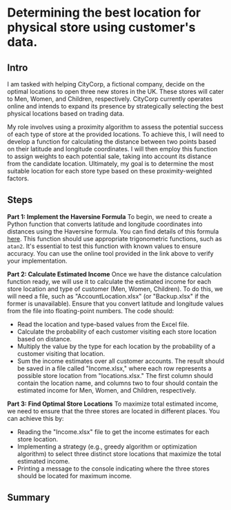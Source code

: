 # Determining the best location for physical store using customer's data.

## Intro

I am tasked with helping CityCorp, a fictional company, decide on the optimal locations to open three new stores in the UK. These stores will cater to Men, Women, and Children, respectively. CityCorp currently operates online and intends to expand its presence by strategically selecting the best physical locations based on trading data.

My role involves using a proximity algorithm to assess the potential success of each type of store at the provided locations. To achieve this, I will need to develop a function for calculating the distance between two points based on their latitude and longitude coordinates. I will then employ this function to assign weights to each potential sale, taking into account its distance from the candidate location. Ultimately, my goal is to determine the most suitable location for each store type based on these proximity-weighted factors.

## Steps

**Part 1: Implement the Haversine Formula**
To begin, we need to create a Python function that converts latitude and longitude coordinates into distances using the Haversine formula. You can find details of this formula [here](https://www.movable-type.co.uk/scripts/latlong.html). This function should use appropriate trigonometric functions, such as `atan2`. It's essential to test this function with known values to ensure accuracy. You can use the online tool provided in the link above to verify your implementation.

**Part 2: Calculate Estimated Income**
Once we have the distance calculation function ready, we will use it to calculate the estimated income for each store location and type of customer (Men, Women, Children). To do this, we will need a file, such as "AccountLocation.xlsx" (or "Backup.xlsx" if the former is unavailable). Ensure that you convert latitude and longitude values from the file into floating-point numbers.
The code should:
- Read the location and type-based values from the Excel file.
- Calculate the probability of each customer visiting each store location based on distance.
- Multiply the value by the type for each location by the probability of a customer visiting that location.
- Sum the income estimates over all customer accounts.
The result should be saved in a file called "Income.xlsx," where each row represents a possible store location from "locations.xlsx." The first column should contain the location name, and columns two to four should contain the estimated income for Men, Women, and Children, respectively.

**Part 3: Find Optimal Store Locations**
To maximize total estimated income, we need to ensure that the three stores are located in different places. You can achieve this by:
- Reading the "Income.xlsx" file to get the income estimates for each store location.
- Implementing a strategy (e.g., greedy algorithm or optimization algorithm) to select three distinct store locations that maximize the total estimated income.
- Printing a message to the console indicating where the three stores should be located for maximum income.

## Summary

